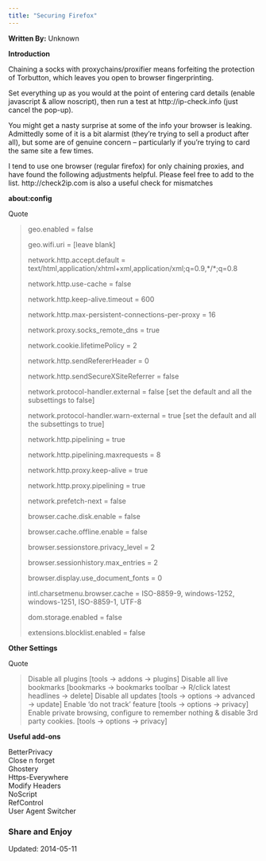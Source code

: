 ```yaml
---
title: "Securing Firefox"
---
```




</div><span class="wpsr_floatbts_anchor" data-offset="25"></span><p><strong>Written By:</strong> Unknown</p>
<p><strong>Introduction</strong></p>
<p>Chaining a socks with proxychains/proxifier means forfeiting the protection of Torbutton, which leaves you open to browser fingerprinting.</p>
<p>Set everything up as you would at the point of entering card details (enable javascript &amp; allow noscript), then run a test at http://ip-check.info (just cancel the pop-up).</p>
<p>You might get a nasty surprise at some of the info your browser is leaking. Admittedly some of it is a bit alarmist (they&#8217;re trying to sell a product after all), but some are of genuine concern &#8211; particularly if you&#8217;re trying to card the same site a few times.</p>
<p>I tend to use one browser (regular firefox) for only chaining proxies, and have found the following adjustments helpful. Please feel free to add to the list. http://check2ip.com is also a useful check for mismatches</p>
<p><strong>about:config</strong></p>
<div class="quoteheader">
<div class="topslice_quote">Quote</div>
</div>
<blockquote class="bbc_standard_quote"><p>geo.enabled = false</p>
<p>geo.wifi.uri = [leave blank]
<p>network.http.accept.default = text/html,application/xhtml+xml,application/xml;q=0.9,*/*;q=0.8</p>
<p>network.http.use-cache = false</p>
<p>network.http.keep-alive.timeout = 600</p>
<p>network.http.max-persistent-connections-per-proxy = 16</p>
<p>network.proxy.socks_remote_dns = true</p>
<p>network.cookie.lifetimePolicy = 2</p>
<p>network.http.sendRefererHeader = 0</p>
<p>network.http.sendSecureXSiteReferrer = false</p>
<p>network.protocol-handler.external = false [set the default and all the subsettings to false]
<p>network.protocol-handler.warn-external = true [set the default and all the subsettings to true]
<p>network.http.pipelining = true</p>
<p>network.http.pipelining.maxrequests = 8</p>
<p>network.http.proxy.keep-alive = true</p>
<p>network.http.proxy.pipelining = true</p>
<p>network.prefetch-next = false</p>
<p>browser.cache.disk.enable = false</p>
<p>browser.cache.offline.enable = false</p>
<p>browser.sessionstore.privacy_level = 2</p>
<p>browser.sessionhistory.max_entries = 2</p>
<p>browser.display.use_document_fonts = 0</p>
<p>intl.charsetmenu.browser.cache = ISO-8859-9, windows-1252, windows-1251, ISO-8859-1, UTF-8</p>
<p>dom.storage.enabled = false</p>
<p>extensions.blocklist.enabled = false</p></blockquote>
<p><strong>Other Settings</strong></p>
<div class="quoteheader">
<div class="topslice_quote">Quote</div>
</div>
<blockquote class="bbc_standard_quote"><p>Disable all plugins [tools -&gt; addons -&gt; plugins]
Disable all live bookmarks [bookmarks -&gt; bookmarks toolbar -&gt; R/click latest headlines -&gt; delete]
Disable all updates [tools -&gt; options -&gt; advanced -&gt; update]
Enable &#8216;do not track&#8217; feature [tools -&gt; options -&gt; privacy]
Enable private browsing, configure to remember nothing &amp; disable 3rd party cookies. [tools -&gt; options -&gt; privacy]</blockquote>
<p><strong>Useful add-ons</strong></p>
<p>BetterPrivacy<br/>
Close n forget<br/>
Ghostery<br/>
Https-Everywhere<br/>
Modify Headers<br/>
NoScript<br/>
RefControl<br/>
User Agent Switcher</p>
<h3>Share and Enjoy</h3>




Updated: 2014-05-11


